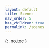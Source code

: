 ```yaml
---
layout: default
title: Scenes
nav_order: 5
has_children: true
permalink: /scenes
---
```


{: .no_toc }

